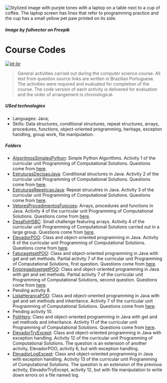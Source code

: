 ![Stylized image with purple tones with a laptop on a table next to a cup of coffee. The laptop screen has lines that refer to programming practice and the cup has a small yellow pet paw printed on its side.](https://github.com/MattNogueira/CS-Codes/assets/68824409/edfe3096-ce6f-4c2f-88bf-0f3cac3d27d5)
##### *Image by fullvector on Freepik*

# Course Codes
[![pt-br](https://img.shields.io/badge/lang-pt--br-blue.svg)](https://github.com/MattNogueira/CS-Codes/blob/main/README.md)
> General activities carried out during the computer science course. All text from question source links are written in Brazilian Portuguese. The activities were required and evaluated for completion of the course. The code version of each activity is delivered for evaluation and the order of arrangement is chronological.
##### USed technologies
- Languages: Java;
- Skills: Data structures, conditional structures, repeat structures, arrays, procedures, functions, object-oriented programming, heritage, excepton handling, group work, file manipulation.

##### Folders
- [AlgoritmosSimplesPython](https://github.com/MattNogueira/CS-Codes/tree/main/AlgoritmosSimplesPython): Simple Python Algorithms. Activity 1 of the curricular unit Programming of Computational Solutions. Questions come from [here](https://docs.google.com/document/d/1u575pBvshdoXfwUVSfCWFbrqmmnT_oa0IayQNBCAe9Y/edit?usp=sharing).
- [EstruturasDecisaoJava](https://github.com/MattNogueira/CS-Codes/tree/main/EstruturasDecisaoJava): Conditional structures in Java. Activity 2 of the curricular unit Programming of Computational Solutions. Questions come from [here](https://docs.google.com/document/d/1DzrxZJ84K93h5aKyMrLIkQ72j50zmgR6Ow8C_9OqmuM/edit).
- [EstruturasRepeticaoJava](https://github.com/MattNogueira/CS-Codes/tree/main/EstruturasRepeticaoJava): Repeat strucutres in Java. Activity 3 of the curricular unit Programming of Computational Solutions. Questions come from [here](https://wiki.python.org.br/EstruturaDeRepeticao).
- [VetoresProcedimentosFuncoes](https://github.com/MattNogueira/CS-Codes/tree/main/VetoresProcedimentosFuncoes): Arrays, procedures and functions in Java. Activity 4 of the curricular unit Programming of Computational Solutions. Questions come from [here](https://docs.google.com/document/d/1t4JT8VsNWuPi4gONpbJdUsKV1AYmXzhF/edit?pli=1).
- [DesafioHSBC](https://github.com/MattNogueira/CS-Codes/tree/main/DesafioHSBC): Small challenge featuring arrays. Activity 4 of the curricular unit Programming of Computational Solutions carried out in a large group. Questions come from [here](https://drive.google.com/file/d/14bCWVdUes-W3SNZrI-5i6kSyEyexQ3DZ/view).
- [ElevadorPOO](https://github.com/MattNogueira/CS-Codes/tree/main/ElevadorPOO): Class and object-oriented programming in Java. Activity 6 of the curricular unit Programming of Computational Solutions. Questions come from [here](https://docs.google.com/document/d/1B3lvOxGMOf3349fYrRSQFTabI1gjwYAPhudHOqiU24Q/edit?usp=sharing).
- [FaturagetsetPOO](https://github.com/MattNogueira/CS-Codes/tree/main/FaturagetsetPOO): Class and object-oriented programming in Java with get and set methods. Partial activity 7 of the curricular unit Programming of Computational Solutions, first question. Questions come from [here](https://docs.google.com/document/d/1NzW0j2tgukRP-KEH3qla0x8wrDIBZGm7m3-_w0gcI_g/edit).
- [EmpregadosetgetPOO](https://github.com/MattNogueira/CS-Codes/tree/main/EmpregadosetgetPOO): Class and object-oriented programming in Java with get and set methods. Partial activity 7 of the curricular unit Programming of Computational Solutions, second question. Questions come from [here](https://docs.google.com/document/d/1NzW0j2tgukRP-KEH3qla0x8wrDIBZGm7m3-_w0gcI_g/edit).
- Pending activity 8.
- [ListaHerançaPOO](https://github.com/MattNogueira/CS-Codes/tree/main/ListaHerancaPOO): Class and object-oriented programming in Java with get and set methods and inheritance. Activity 7 of the curricular unit Programming of Computational Solutions. Questions come from [here](https://docs.google.com/document/d/1AWWr8Omu0gsfHFrB78zQFcnd-u-EjX8j/edit).
- Pending activity 10.
- [PoliHero](https://github.com/MattNogueira/CS-Codes/tree/main/PoliHero): Class and object-oriented programming in Java with get and set methods and inheritance. Activity 11 of the curricular unit Programming of Computational Solutions. Questions come from [here](https://docs.google.com/document/d/13xq9VL2AI2VO3nw5aIUe96lcmb8h9RO8/edit?usp=sharing&ouid=111020856611809207124&rtpof=true&sd=true).
- [ElevadorTryExcept](https://github.com/MattNogueira/CS-Codes/tree/main/ElevadorTryExcept): Class and object-oriented programming in Java with exception handling. Activity 12 of the curricular unit Programming of Computational Solutions. The question is an extension of another activity, ElevadorPOO, activity 6, but with exception handling.
- [ElevadorLogExcept](https://github.com/MattNogueira/CS-Codes/tree/main/ElevadorLogExcept): Class and object-oriented programming in Java with exception handling. Activity 13 of the curricular unit Programming of Computational Solutions. The question is an extension of the previous activity, ElevadorTryExcept, activity 12, but with file manipulation to write down errors on a file named log.
